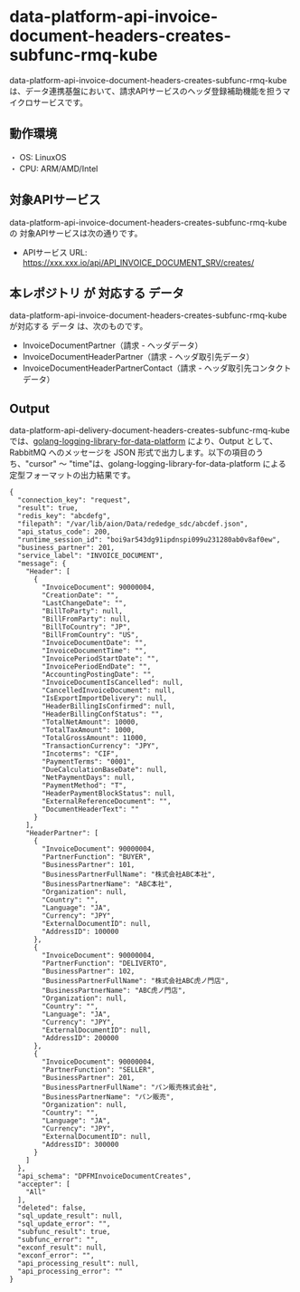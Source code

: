 # data-platform-api-invoice-document-headers-creates-subfunc-rmq-kube
data-platform-api-invoice-document-headers-creates-subfunc-rmq-kube は、データ連携基盤において、請求APIサービスのヘッダ登録補助機能を担うマイクロサービスです。

## 動作環境
・ OS: LinuxOS  
・ CPU: ARM/AMD/Intel  

## 対象APIサービス
data-platform-api-invoice-document-headers-creates-subfunc-rmq-kube の 対象APIサービスは次の通りです。

*  APIサービス URL: https://xxx.xxx.io/api/API_INVOICE_DOCUMENT_SRV/creates/

## 本レポジトリ が 対応する データ
data-platform-api-invoice-document-headers-creates-subfunc-rmq-kube が対応する データ は、次のものです。

* InvoiceDocumentPartner（請求 - ヘッダデータ）
* InvoiceDocumentHeaderPartner（請求 - ヘッダ取引先データ）
* InvoiceDocumentHeaderPartnerContact（請求 - ヘッダ取引先コンタクトデータ）

## Output
data-platform-api-delivery-document-headers-creates-subfunc-rmq-kube では、[golang-logging-library-for-data-platform](https://github.com/latonaio/golang-logging-library-for-data-platform) により、Output として、RabbitMQ へのメッセージを JSON 形式で出力します。以下の項目のうち、"cursor" ～ "time"は、golang-logging-library-for-data-platform による 定型フォーマットの出力結果です。

```
{
  "connection_key": "request",
  "result": true,
  "redis_key": "abcdefg",
  "filepath": "/var/lib/aion/Data/rededge_sdc/abcdef.json",
  "api_status_code": 200,
  "runtime_session_id": "boi9ar543dg91ipdnspi099u231280ab0v8af0ew",
  "business_partner": 201,
  "service_label": "INVOICE_DOCUMENT",
  "message": {
    "Header": [
      {
        "InvoiceDocument": 90000004,
        "CreationDate": "",
        "LastChangeDate": "",
        "BillToParty": null,
        "BillFromParty": null,
        "BillToCountry": "JP",
        "BillFromCountry": "US",
        "InvoiceDocumentDate": "",
        "InvoiceDocumentTime": "",
        "InvoicePeriodStartDate": "",
        "InvoicePeriodEndDate": "",
        "AccountingPostingDate": "",
        "InvoiceDocumentIsCancelled": null,
        "CancelledInvoiceDocument": null,
        "IsExportImportDelivery": null,
        "HeaderBillingIsConfirmed": null,
        "HeaderBillingConfStatus": "",
        "TotalNetAmount": 10000,
        "TotalTaxAmount": 1000,
        "TotalGrossAmount": 11000,
        "TransactionCurrency": "JPY",
        "Incoterms": "CIF",
        "PaymentTerms": "0001",
        "DueCalculationBaseDate": null,
        "NetPaymentDays": null,
        "PaymentMethod": "T",
        "HeaderPaymentBlockStatus": null,
        "ExternalReferenceDocument": "",
        "DocumentHeaderText": ""
      }
    ],
    "HeaderPartner": [
      {
        "InvoiceDocument": 90000004,
        "PartnerFunction": "BUYER",
        "BusinessPartner": 101,
        "BusinessPartnerFullName": "株式会社ABC本社",
        "BusinessPartnerName": "ABC本社",
        "Organization": null,
        "Country": "",
        "Language": "JA",
        "Currency": "JPY",
        "ExternalDocumentID": null,
        "AddressID": 100000
      },
      {
        "InvoiceDocument": 90000004,
        "PartnerFunction": "DELIVERTO",
        "BusinessPartner": 102,
        "BusinessPartnerFullName": "株式会社ABC虎ノ門店",
        "BusinessPartnerName": "ABC虎ノ門店",
        "Organization": null,
        "Country": "",
        "Language": "JA",
        "Currency": "JPY",
        "ExternalDocumentID": null,
        "AddressID": 200000
      },
      {
        "InvoiceDocument": 90000004,
        "PartnerFunction": "SELLER",
        "BusinessPartner": 201,
        "BusinessPartnerFullName": "パン販売株式会社",
        "BusinessPartnerName": "パン販売",
        "Organization": null,
        "Country": "",
        "Language": "JA",
        "Currency": "JPY",
        "ExternalDocumentID": null,
        "AddressID": 300000
      }
    ]
  },
  "api_schema": "DPFMInvoiceDocumentCreates",
  "accepter": [
    "All"
  ],
  "deleted": false,
  "sql_update_result": null,
  "sql_update_error": "",
  "subfunc_result": true,
  "subfunc_error": "",
  "exconf_result": null,
  "exconf_error": "",
  "api_processing_result": null,
  "api_processing_error": ""
}
```